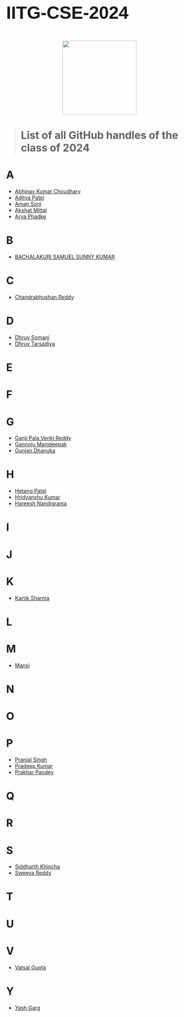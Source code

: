 <!-- font: brandon -->
# <p style="font-family: Arial, Helvetica, sans-serif;font-weight:550;font-size:48px">IITG-CSE-2024</p>



<p align="center">
<img src="./assets/iitg_logo.png" width="200" height="200"/>
</p>

><h1>List of all GitHub handles of the class of 2024</h1>

#  A
- [Abhinav Kumar Choudhary](https://github.com/IamAbhi12)<br>
- [Aditya Patel](https://github.com/Adi-183)<br>
- [Aman Soni](https://github.com/ssamansoni)<br>
- [Akshat Mittal](https://github.com/akshatmittal2002)<br>
- [Arya Phadke](https://github.com/phadkearya)<br>

# B
- [BACHALAKURI SAMUEL SUNNY KUMAR](https://github.com/samuel-web2002)<br>

# C
- [Chandrabhushan Reddy](https://github.com/demongod11)<br>

# D

- [Dhruv Somani](https://github.com/dhruvsomani)<br>
- [Dhruv Tarsadiya](https://github.com/DrDoofinstein)<br>

# E

# F

# G
- [Ganji Pala Venki Reddy](https://github.com/PalaVenkiReddy)<br>
- [Gannoju Manideepak](https://github.com/shield12345)<br>
- [Gunjan Dhanuka](https://github.com/GunjanDhanuka)<br>

# H
- [Hetang Patel](https://github.com/hetang7802)<br>
- [Hridyanshu Kumar](https://github.com/hridyanshuk)<br>
- [Hareesh Nandigrama](https://github.com/Hareesh-Nandigrama)<br>

# I

# J

# K
- [Kartik Sharma](https://github.com/kaisawesome)<br>

# L

# M
- [Mansi](https://github.com/AnMaJ)<br>

# N

# O

# P
- [Pranjal Singh](https://github.com/pranjal198)<br>
- [Pradeep Kumar](https://github.com/sirus-max)<br>
- [Prakhar Pandey](https://github.com/p-prakhar)<br>

# Q

# R

# S
- [Siddharth Khincha](https://github.com/siddharthkhincha)<br>
- [Sweeya Reddy](https://github.com/sweeya2)<br>

# T

# U

# V
- [Vatsal Gupta](https://github.com/vatsal-ts)<br>

# Y
- [Yash Garg](https://github.com/YashGargIND)<br>
